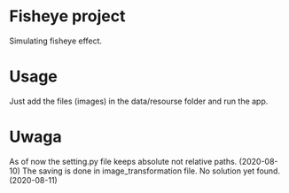 # Fisheye project

Simulating fisheye effect.

# Usage

Just add the files (images) in the data/resourse folder and run the app.

# Uwaga

As of now the setting.py file keeps absolute not relative paths.
(2020-08-10)
The saving is done in image_transformation file. No solution yet found.
(2020-08-11)